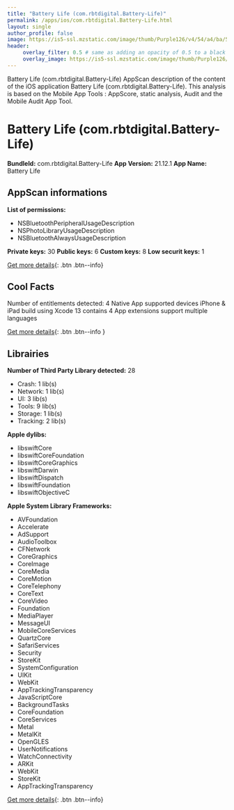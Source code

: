 ```yaml
---
title: "Battery Life (com.rbtdigital.Battery-Life)"
permalink: /apps/ios/com.rbtdigital.Battery-Life.html
layout: single
author_profile: false
image: https://is5-ssl.mzstatic.com/image/thumb/Purple126/v4/54/a4/ba/54a4ba5e-ebcd-532c-a09b-542aa4402921/AppIcon-0-0-1x_U007emarketing-0-0-0-7-0-0-sRGB-0-0-0-GLES2_U002c0-512MB-85-220-0-0.png/512x512bb.jpg
header: 
     overlay_filter: 0.5 # same as adding an opacity of 0.5 to a black background
     overlay_image: https://is5-ssl.mzstatic.com/image/thumb/Purple126/v4/54/a4/ba/54a4ba5e-ebcd-532c-a09b-542aa4402921/AppIcon-0-0-1x_U007emarketing-0-0-0-7-0-0-sRGB-0-0-0-GLES2_U002c0-512MB-85-220-0-0.png/512x512bb.jpg
---
```

Battery Life (com.rbtdigital.Battery-Life) AppScan description of the content of the iOS application Battery Life (com.rbtdigital.Battery-Life). This analysis is based on the Mobile App Tools : AppScore, static analysis, Audit and the Mobile Audit App Tool.

# Battery Life (com.rbtdigital.Battery-Life)

**BundleId:** com.rbtdigital.Battery-Life
**App Version:** 21.12.1
**App Name:** Battery Life


## AppScan informations 

**List of permissions:** 
- NSBluetoothPeripheralUsageDescription
- NSPhotoLibraryUsageDescription
- NSBluetoothAlwaysUsageDescription
  
  
**Private keys:** 30
**Public keys:** 6
**Custom keys:** 8
**Low securit keys:** 1
  
[Get more details](/pricing.html){: .btn .btn--info}

## Cool Facts

Number of entitlements detected: 4
Native App
supported devices iPhone & iPad
build using Xcode 13
contains 4 App extensions
support multiple languages
  
[Get more details](/pricing.html){: .btn .btn--info }

## Librairies 
**Number of Third Party Library detected:** 28
- Crash: 1 lib(s)
- Network: 1 lib(s)
- UI: 3 lib(s)
- Tools: 9 lib(s)
- Storage: 1 lib(s)
- Tracking: 2 lib(s)


**Apple dylibs:**
- libswiftCore
- libswiftCoreFoundation
- libswiftCoreGraphics
- libswiftDarwin
- libswiftDispatch
- libswiftFoundation
- libswiftObjectiveC


**Apple System Library Frameworks:**
- AVFoundation
- Accelerate
- AdSupport
- AudioToolbox
- CFNetwork
- CoreGraphics
- CoreImage
- CoreMedia
- CoreMotion
- CoreTelephony
- CoreText
- CoreVideo
- Foundation
- MediaPlayer
- MessageUI
- MobileCoreServices
- QuartzCore
- SafariServices
- Security
- StoreKit
- SystemConfiguration
- UIKit
- WebKit
- AppTrackingTransparency
- JavaScriptCore
- BackgroundTasks
- CoreFoundation
- CoreServices
- Metal
- MetalKit
- OpenGLES
- UserNotifications
- WatchConnectivity
- ARKit
- WebKit
- StoreKit
- AppTrackingTransparency


  
[Get more details](/pricing.html){: .btn .btn--info}

